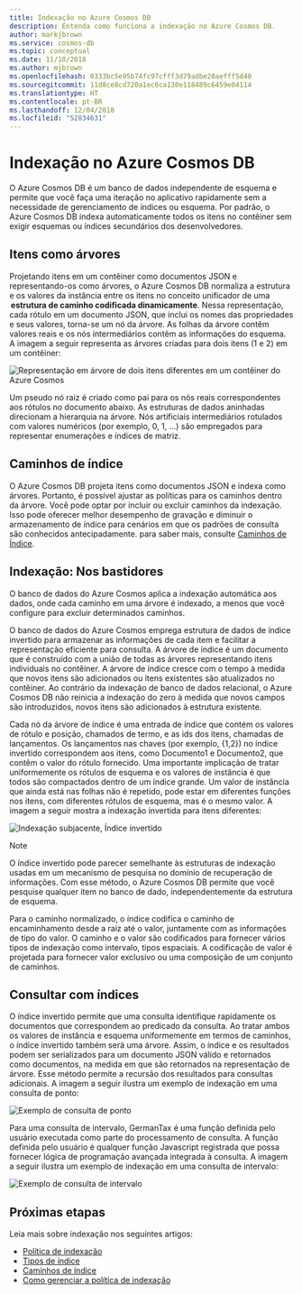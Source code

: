 ```yaml
---
title: Indexação no Azure Cosmos DB
description: Entenda como funciona a indexação no Azure Cosmos DB.
author: markjbrown
ms.service: cosmos-db
ms.topic: conceptual
ms.date: 11/10/2018
ms.author: mjbrown
ms.openlocfilehash: 0333bc5e95b74fc97cfff3d79adbe28aefff5d40
ms.sourcegitcommit: 11d8ce8cd720a1ec6ca130e118489c6459e04114
ms.translationtype: HT
ms.contentlocale: pt-BR
ms.lasthandoff: 12/04/2018
ms.locfileid: "52834631"
---
```

# <a name="indexing-in-azure-cosmos-db"></a>Indexação no Azure Cosmos DB

O Azure Cosmos DB é um banco de dados independente de esquema e permite que você faça uma iteração no aplicativo rapidamente sem a necessidade de gerenciamento de índices ou esquema. Por padrão, o Azure Cosmos DB indexa automaticamente todos os itens no contêiner sem exigir esquemas ou índices secundários dos desenvolvedores.

## <a name="items-as-trees"></a>Itens como árvores

Projetando itens em um contêiner como documentos JSON e representando-os como árvores, o Azure Cosmos DB normaliza a estrutura e os valores da instância entre os itens no conceito unificador de uma  **estrutura de caminho codificada dinamicamente**. Nessa representação, cada rótulo em um documento JSON, que inclui os nomes das propriedades e seus valores, torna-se um nó da árvore. As folhas da árvore contêm valores reais e os nós intermediários contêm as informações do esquema. A imagem a seguir representa as árvores criadas para dois itens (1 e 2) em um contêiner:

![Representação em árvore de dois itens diferentes em um contêiner do Azure Cosmos](./media/index-overview/indexing-as-tree.png)

Um pseudo nó raiz é criado como pai para os nós reais correspondentes aos rótulos no documento abaixo. As estruturas de dados aninhadas direcionam a hierarquia na árvore. Nós artificiais intermediários rotulados com valores numéricos (por exemplo, 0, 1, ...) são empregados para representar enumerações e índices de matriz.

## <a name="index-paths"></a>Caminhos de índice

O Azure Cosmos DB projeta itens como documentos JSON e indexa como árvores. Portanto, é possível ajustar as políticas para os caminhos dentro da árvore. Você pode optar por incluir ou excluir caminhos da indexação. Isso pode oferecer melhor desempenho de gravação e diminuir o armazenamento de índice para cenários em que os padrões de consulta são conhecidos antecipadamente. para saber mais, consulte [Caminhos de Índice](index-paths.md).

## <a name="indexing-under-the-hood"></a>Indexação: Nos bastidores

O banco de dados do Azure Cosmos aplica a indexação automática aos dados, onde cada caminho em uma árvore é indexado, a menos que você configure para excluir determinados caminhos.

O banco de dados do Azure Cosmos emprega estrutura de dados de índice invertido para armazenar as informações de cada item e facilitar a representação eficiente para consulta. A árvore de índice é um documento que é construído com a união de todas as árvores representando itens individuais no contêiner. A árvore de índice cresce com o tempo à medida que novos itens são adicionados ou itens existentes são atualizados no contêiner. Ao contrário da indexação de banco de dados relacional, o Azure Cosmos DB não reinicia a indexação do zero à medida que novos campos são introduzidos, novos itens são adicionados à estrutura existente. 

Cada nó da árvore de índice é uma entrada de índice que contém os valores de rótulo e posição, chamados de termo, e as ids dos itens, chamadas de lançamentos. Os lançamentos nas chaves (por exemplo, {1,2}) no índice invertido correspondem aos itens, como Documento1 e Documento2, que contêm o valor do rótulo fornecido. Uma importante implicação de tratar uniformemente os rótulos de esquema e os valores de instância é que todos são compactados dentro de um índice grande. Um valor de instância que ainda está nas folhas não é repetido, pode estar em diferentes funções nos itens, com diferentes rótulos de esquema, mas é o mesmo valor. A imagem a seguir mostra a indexação invertida para itens diferentes:

![Indexação subjacente, Índice invertido](./media/index-overview/inverted-index.png)

> [!NOTE]
> O índice invertido pode parecer semelhante às estruturas de indexação usadas em um mecanismo de pesquisa no domínio de recuperação de informações. Com esse método, o Azure Cosmos DB permite que você pesquise qualquer item no banco de dado, independentemente da estrutura de esquema.

Para o caminho normalizado, o índice codifica o caminho de encaminhamento desde a raiz até o valor, juntamente com as informações de tipo do valor. O caminho e o valor são codificados para fornecer vários tipos de indexação como intervalo, tipos espaciais. A codificação de valor é projetada para fornecer valor exclusivo ou uma composição de um conjunto de caminhos.

## <a name="querying-with-indexes"></a>Consultar com índices

O índice invertido permite que uma consulta identifique rapidamente os documentos que correspondem ao predicado da consulta. Ao tratar ambos os valores de instância e esquema uniformemente em termos de caminhos, o índice invertido também será uma árvore. Assim, o índice e os resultados podem ser serializados para um documento JSON válido e retornados como documentos, na medida em que são retornados na representação de árvore. Esse método permite a recursão dos resultados para consultas adicionais. A imagem a seguir ilustra um exemplo de indexação em uma consulta de ponto:  

![Exemplo de consulta de ponto](./media/index-overview/index-point-query.png)

Para uma consulta de intervalo, GermanTax é uma função definida pelo usuário executada como parte do processamento de consulta. A função definida pelo usuário é qualquer função Javascript registrada que possa fornecer lógica de programação avançada integrada à consulta. A imagem a seguir ilustra um exemplo de indexação em uma consulta de intervalo:

![Exemplo de consulta de intervalo](./media/index-overview/index-range-query.png)

## <a name="next-steps"></a>Próximas etapas

Leia mais sobre indexação nos seguintes artigos:

- [Política de indexação](index-policy.md)
- [Tipos de índice](index-types.md)
- [Caminhos de índice](index-paths.md)
- [Como gerenciar a política de indexação](how-to-manage-indexing-policy.md)
